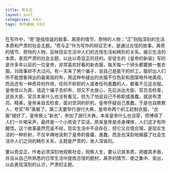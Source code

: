 ```yaml
---
title: 奇与正
layout: post
categories: X与X
tags: 写作基础 X与X
---
```


在写作中，“奇”是指怪诞的故事、离奇的情节、奇特的人物；“正”则指深刻的生活本质和严肃的社会主题。“奇与正”作为写作的辩证艺术，是通过古怪的故事，离奇的情节、奇特的人物，反映现实生活中人们的古怪生活和畸形的关系，揭示生活的本质，表现严肃的社会主题，以达以奇显正的目的。安徒生的《皇帝的新装》写的是许多年以前的一位皇帝，非常喜欢好看的新衣服，每天每一个钟头都要换一套衣服，对政事却不大过问。有一天来了两个骗子，说自己是能干的织工，能织出人们所不能想象得出的最美丽的布，用这种布缝出的衣服不仅色彩和图案格外地美观，而且还有一种奇异的作用，任何不称职的人或者任何愚蠢的人，都看不见这衣服。皇帝信以为真，请这个骗子去织布，但又不太放心，先后派出大臣、官员去检查，这些大臣、官员本来什么也没有看见，但为了怕说自己不称职或愚蠢，就说布漂亮、精美，皇帝亲自去检查，面对空洞的织机，皇帝怀疑自己愚蠢，于是也自欺欺人，夸奖“布”美极了。第二天要举行游行大典，皇帝命两个织工赶制衣服，“衣服”缝好了，皇帝换上“新衣”，参加了游行大典，本来皇帝什么也没穿，但博得了人们一片喝采声，最终是一个小孩说了实话，原来皇帝是赤身裸体，人们这才有所醒悟。这个故事虽然荒诞不经，现实生活中不会存在，但它又合情合理，是现实生活的一种折射，不仅辛辣地讽刺了皇帝的昏庸、愚蠢，而且也深刻地揭露了社会生活中人们之间的畸形关系，主题是严肃的，发人深省的。

要以奇显正，作者必须深刻地观察社会，观察人生，要认识其本质，把握其矛盾，并且从自己所熟悉的日常生活中提炼古怪的题材，离奇的情节，使之集中、突出，以此表现深刻的认识，严肃的主题。 